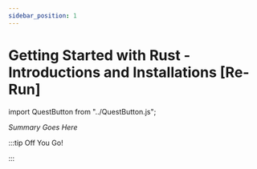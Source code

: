 ```yaml
---
sidebar_position: 1
---
```


# Getting Started with Rust - Introductions and Installations [Re-Run]
import QuestButton from "../QuestButton.js";

_Summary Goes Here_

:::tip Off You Go!

<QuestButton text="Quest" />

:::

